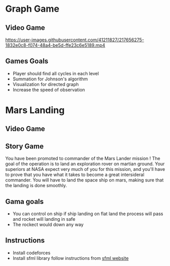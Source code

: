 
# Graph Game 

## Video Game 


https://user-images.githubusercontent.com/41211827/217656275-1832e0c8-f074-48a4-be5d-ffe23c6e5189.mp4



## Games Goals 

- Player should find all cycles in each level
- Summation for Johnson's algorithm 
- Visualization for directed graph 
- Increase the speed of observation


# Mars Landing 

## Video Game 

## Story Game 
You have been promoted to commander of the Mars Lander mission ! The goal of the operation is to land an exploration rover on martian ground. Your superiors at NASA expect very much of you for this mission, and you'll have to prove that you have what it takes to become a great intersideral commander. You will have to land the space ship on mars, making sure that the landing is done smoothly.

## Gama goals 

- You can control on ship if ship landing on flat land the process will pass and rocket will landing in safe
- The rockect would down any way 

## Instructions

-  Install codeforces 
-  Install sfml library  follow instructions from  [sfml website](https://www.sfml-dev.org/download.php)





